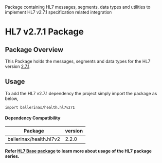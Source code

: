 Package containing HL7 messages, segments, data types and utilities to implement HL7 v2.7.1 specification related
integration

# HL7 v2.7.1 Package

## Package Overview

This Package holds the messages, segments and data types for the HL7 version [2.7.1](https://www.hl7.org/implement/standards/product_brief.cfm?product_id=277).

## Usage

To add the HL7 v2.7.1 dependency the project simply import the package as below,
```ballerina
import ballerinax/health.hl7v271
```

#### Dependency Compatibility

| Package                       | version |
|-------------------------------|---------|
| ballerinax/health.hl7v2       | 2.2.0   |

**Refer [HL7 Base package](https://central.ballerina.io/ballerinax/health.hl7v2) to learn more about usage of
the HL7 package series.**
